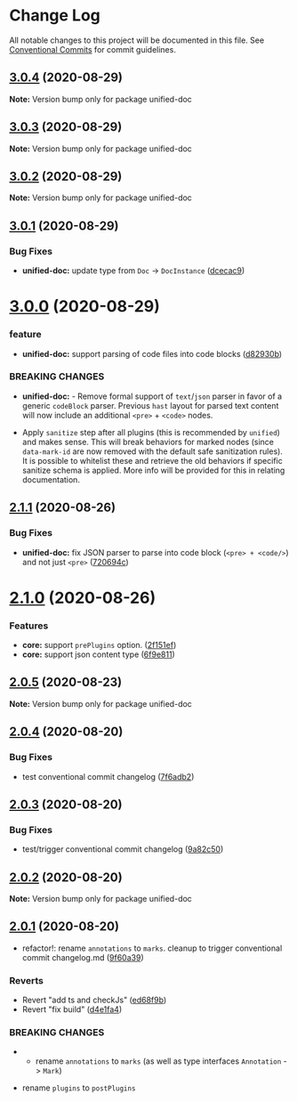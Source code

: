 # Change Log

All notable changes to this project will be documented in this file.
See [Conventional Commits](https://conventionalcommits.org) for commit guidelines.

## [3.0.4](https://github.com/unified-doc/unified-doc/compare/unified-doc@3.0.3...unified-doc@3.0.4) (2020-08-29)

**Note:** Version bump only for package unified-doc





## [3.0.3](https://github.com/unified-doc/unified-doc/compare/unified-doc@3.0.2...unified-doc@3.0.3) (2020-08-29)

**Note:** Version bump only for package unified-doc





## [3.0.2](https://github.com/unified-doc/unified-doc/compare/unified-doc@3.0.1...unified-doc@3.0.2) (2020-08-29)

**Note:** Version bump only for package unified-doc





## [3.0.1](https://github.com/unified-doc/unified-doc/compare/unified-doc@3.0.0...unified-doc@3.0.1) (2020-08-29)


### Bug Fixes

* **unified-doc:** update type from `Doc` ->  `DocInstance` ([dcecac9](https://github.com/unified-doc/unified-doc/commit/dcecac9bcd8a5de62138b33378a822c28e9848a0))





# [3.0.0](https://github.com/unified-doc/unified-doc/compare/unified-doc@2.1.1...unified-doc@3.0.0) (2020-08-29)


### feature

* **unified-doc:** support parsing of code files into code blocks ([d82930b](https://github.com/unified-doc/unified-doc/commit/d82930bb921993a833cf4e4159d7ea9bd394f9ac))


### BREAKING CHANGES

* **unified-doc:** - Remove formal support of `text`/`json` parser in favor of a generic `codeBlock` parser.  Previous `hast` layout for parsed text content will now include an additional `<pre>` + `<code>` nodes.
- Apply `sanitize` step after all plugins (this is recommended by `unified`) and makes sense.  This will break behaviors for marked nodes (since `data-mark-id` are now removed with the default safe sanitization rules).  It is possible to whitelist these and retrieve the old behaviors if specific sanitize schema is applied.  More info will be provided for this in relating documentation.





## [2.1.1](https://github.com/unified-doc/unified-doc/compare/unified-doc@2.1.0...unified-doc@2.1.1) (2020-08-26)


### Bug Fixes

* **unified-doc:** fix JSON parser to parse into code block (`<pre> + <code/>`) and not just `<pre>` ([720694c](https://github.com/unified-doc/unified-doc/commit/720694c732abad281c91f34342aae1b47a124edf))





# [2.1.0](https://github.com/unified-doc/unified-doc/compare/unified-doc@2.0.5...unified-doc@2.1.0) (2020-08-26)


### Features

* **core:** support `prePlugins` option. ([2f151ef](https://github.com/unified-doc/unified-doc/commit/2f151efe1e9133e14c2ccee318053450eae303c2))
* **core:** support json content type ([6f9e811](https://github.com/unified-doc/unified-doc/commit/6f9e811b31b0381375f353b8377421e733029daf))





## [2.0.5](https://github.com/unified-doc/unified-doc/compare/unified-doc@2.0.4...unified-doc@2.0.5) (2020-08-23)

**Note:** Version bump only for package unified-doc





## [2.0.4](https://github.com/unified-doc/unified-doc/compare/unified-doc@2.0.3...unified-doc@2.0.4) (2020-08-20)


### Bug Fixes

* test conventional commit changelog ([7f6adb2](https://github.com/unified-doc/unified-doc/commit/7f6adb28ef2458ceea1f647a77c69a5ecb971163))





## [2.0.3](https://github.com/unified-doc/unified-doc/compare/unified-doc@2.0.2...unified-doc@2.0.3) (2020-08-20)


### Bug Fixes

* test/trigger conventional commit changelog ([9a82c50](https://github.com/unified-doc/unified-doc/commit/9a82c501d9eea778a7b9cc2137aa86dec8ca2302))





## [2.0.2](https://github.com/unified-doc/unified-doc/compare/unified-doc@2.0.1...unified-doc@2.0.2) (2020-08-20)

**Note:** Version bump only for package unified-doc





## [2.0.1](https://github.com/unified-doc/unified-doc/compare/unified-doc@2.0.1...unified-doc@2.0.1) (2020-08-20)


* refactor!: rename `annotations` to `marks`.  cleanup to trigger conventional commit changelog.md ([9f60a39](https://github.com/unified-doc/unified-doc/commit/9f60a399daf57b41ee622bf9cd1c82213cf4ce54))


### Reverts

* Revert "add ts and checkJs" ([ed68f9b](https://github.com/unified-doc/unified-doc/commit/ed68f9bf7b64b6d2c8a6502b900f260709bc0191))
* Revert "fix build" ([d4e1fa4](https://github.com/unified-doc/unified-doc/commit/d4e1fa465c8e9252aa29338ac032a483766eeb7b))


### BREAKING CHANGES

* - rename `annotations` to `marks` (as well as type interfaces `Annotation` -> `Mark`)
- rename `plugins` to `postPlugins`
